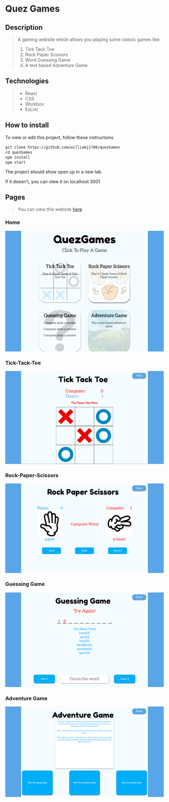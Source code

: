 # Quez Games

## Description

> A gaming website which allows you playing some classic games like
>
> 1. Tick Tack Toe
> 1. Rock Paper Scissors
> 1. Word Guessing Game
> 1. A text based Adventure Game

## Technologies

> - React
> - CSS
> - Workbox
> - EsLint

## How to install

To view or edit this project, follow these instructions

```
git clone https://github.com/williamj1788/quezGames
cd quezGames
npm install
npm start
```

The project should show open up in a new tab

If it doesn't, you can view it on localhost 3001

## Pages

> You can view this website [here](https://williamj1788.github.io/quezGames)

### Home

![Home](./project-images/Home.png)

### Tick-Tack-Toe

![TTT](./project-images/TTT.png)

### Rock-Paper-Scissors

![RPS](./project-images/RPS.png)

### Guessing Game

![GG](./project-images/GG.png)

### Adventure Game

![AG](./project-images/AG.png)
